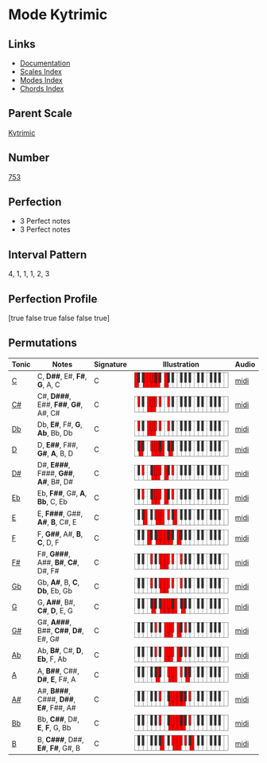 # Mode Kytrimic

## Links

- [Documentation](index.md)
- [Scales Index](Scales.md)
- [Modes Index](Modes.md)
- [Chords Index](Chords.md)

## Parent Scale

[Kytrimic](ScaleKytrimic.md)

## Number

[753](https://ianring.com/musictheory/scales/753)

## Perfection

- 3 Perfect notes
- 3 Perfect notes

## Interval Pattern

4, 1, 1, 1, 2, 3

## Perfection Profile

[true false true false false true]

## Permutations

| Tonic | Notes | Signature | Illustration | Audio |
|-------|-------|-----------|--------------|-------|
| [C](ModeCNaturalKytrimic.md) | C, **D##**, E#, **F#**, **G**, A, C | C | ![CNaturalKytrimic](ModeCNaturalKytrimic.png) | [midi](https://github.com/edipermadi/music/blob/main/docs/ModeCNaturalKytrimic.mid?raw=true) |
| [C#](ModeCSharpKytrimic.md) | C#, **D###**, E##, **F##**, **G#**, A#, C# | C | ![CSharpKytrimic](ModeCSharpKytrimic.png) | [midi](https://github.com/edipermadi/music/blob/main/docs/ModeCSharpKytrimic.mid?raw=true) |
| [Db](ModeDFlatKytrimic.md) | Db, **E#**, F#, **G**, **Ab**, Bb, Db | C | ![DFlatKytrimic](ModeDFlatKytrimic.png) | [midi](https://github.com/edipermadi/music/blob/main/docs/ModeDFlatKytrimic.mid?raw=true) |
| [D](ModeDNaturalKytrimic.md) | D, **E##**, F##, **G#**, **A**, B, D | C | ![DNaturalKytrimic](ModeDNaturalKytrimic.png) | [midi](https://github.com/edipermadi/music/blob/main/docs/ModeDNaturalKytrimic.mid?raw=true) |
| [D#](ModeDSharpKytrimic.md) | D#, **E###**, F###, **G##**, **A#**, B#, D# | C | ![DSharpKytrimic](ModeDSharpKytrimic.png) | [midi](https://github.com/edipermadi/music/blob/main/docs/ModeDSharpKytrimic.mid?raw=true) |
| [Eb](ModeEFlatKytrimic.md) | Eb, **F##**, G#, **A**, **Bb**, C, Eb | C | ![EFlatKytrimic](ModeEFlatKytrimic.png) | [midi](https://github.com/edipermadi/music/blob/main/docs/ModeEFlatKytrimic.mid?raw=true) |
| [E](ModeENaturalKytrimic.md) | E, **F###**, G##, **A#**, **B**, C#, E | C | ![ENaturalKytrimic](ModeENaturalKytrimic.png) | [midi](https://github.com/edipermadi/music/blob/main/docs/ModeENaturalKytrimic.mid?raw=true) |
| [F](ModeFNaturalKytrimic.md) | F, **G##**, A#, **B**, **C**, D, F | C | ![FNaturalKytrimic](ModeFNaturalKytrimic.png) | [midi](https://github.com/edipermadi/music/blob/main/docs/ModeFNaturalKytrimic.mid?raw=true) |
| [F#](ModeFSharpKytrimic.md) | F#, **G###**, A##, **B#**, **C#**, D#, F# | C | ![FSharpKytrimic](ModeFSharpKytrimic.png) | [midi](https://github.com/edipermadi/music/blob/main/docs/ModeFSharpKytrimic.mid?raw=true) |
| [Gb](ModeGFlatKytrimic.md) | Gb, **A#**, B, **C**, **Db**, Eb, Gb | C | ![GFlatKytrimic](ModeGFlatKytrimic.png) | [midi](https://github.com/edipermadi/music/blob/main/docs/ModeGFlatKytrimic.mid?raw=true) |
| [G](ModeGNaturalKytrimic.md) | G, **A##**, B#, **C#**, **D**, E, G | C | ![GNaturalKytrimic](ModeGNaturalKytrimic.png) | [midi](https://github.com/edipermadi/music/blob/main/docs/ModeGNaturalKytrimic.mid?raw=true) |
| [G#](ModeGSharpKytrimic.md) | G#, **A###**, B##, **C##**, **D#**, E#, G# | C | ![GSharpKytrimic](ModeGSharpKytrimic.png) | [midi](https://github.com/edipermadi/music/blob/main/docs/ModeGSharpKytrimic.mid?raw=true) |
| [Ab](ModeAFlatKytrimic.md) | Ab, **B#**, C#, **D**, **Eb**, F, Ab | C | ![AFlatKytrimic](ModeAFlatKytrimic.png) | [midi](https://github.com/edipermadi/music/blob/main/docs/ModeAFlatKytrimic.mid?raw=true) |
| [A](ModeANaturalKytrimic.md) | A, **B##**, C##, **D#**, **E**, F#, A | C | ![ANaturalKytrimic](ModeANaturalKytrimic.png) | [midi](https://github.com/edipermadi/music/blob/main/docs/ModeANaturalKytrimic.mid?raw=true) |
| [A#](ModeASharpKytrimic.md) | A#, **B###**, C###, **D##**, **E#**, F##, A# | C | ![ASharpKytrimic](ModeASharpKytrimic.png) | [midi](https://github.com/edipermadi/music/blob/main/docs/ModeASharpKytrimic.mid?raw=true) |
| [Bb](ModeBFlatKytrimic.md) | Bb, **C##**, D#, **E**, **F**, G, Bb | C | ![BFlatKytrimic](ModeBFlatKytrimic.png) | [midi](https://github.com/edipermadi/music/blob/main/docs/ModeBFlatKytrimic.mid?raw=true) |
| [B](ModeBNaturalKytrimic.md) | B, **C###**, D##, **E#**, **F#**, G#, B | C | ![BNaturalKytrimic](ModeBNaturalKytrimic.png) | [midi](https://github.com/edipermadi/music/blob/main/docs/ModeBNaturalKytrimic.mid?raw=true) |
